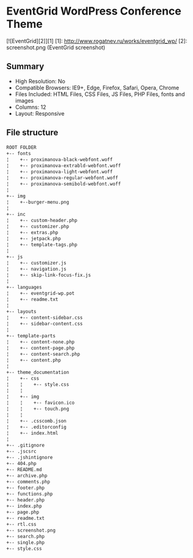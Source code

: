 # EventGrid WordPress Conference Theme
[![EventGrid][2]][1]
  [1]: http://www.rogatnev.ru/works/eventgrid_wp/
  [2]: screenshot.png (EventGrid screenshot)

## Summary
* High Resolution: No
* Compatible Browsers: IE9+, Edge, Firefox, Safari, Opera, Chrome
* Files Included: HTML Files, CSS Files, JS Files, PHP Files, fonts and images
* Columns: 12
* Layout: Responsive

## File structure
    ROOT FOLDER
    +-- fonts
    ¦    +-- proximanova-black-webfont.woff
    ¦    +-- proximanova-extrabld-webfont.woff
    ¦    +-- proximanova-light-webfont.woff
    ¦    +-- proximanova-regular-webfont.woff
    ¦    +-- proximanova-semibold-webfont.woff
    ¦
    +-- img
    ¦    +--burger-menu.png
    ¦
    +-- inc
    ¦    +-- custom-header.php
    ¦    +-- customizer.php
    ¦    +-- extras.php
    ¦    +-- jetpack.php
    ¦    +-- template-tags.php
    ¦
    +-- js
    ¦    +-- customizer.js
    ¦    +-- navigation.js
    ¦    +-- skip-link-focus-fix.js
    ¦
    +-- languages
    ¦    +-- eventgrid-wp.pot
    ¦    +-- readme.txt
    ¦
    +-- layouts
    ¦    +-- content-sidebar.css
    ¦    +-- sidebar-content.css
    ¦
    +-- template-parts
    ¦    +-- content-none.php
    ¦    +-- content-page.php
    ¦    +-- content-search.php
    ¦    +-- content.php
    ¦
    +-- theme_documentation
    ¦    +-- css
    ¦    ¦    +-- style.css
    ¦    ¦
    ¦    +-- img
    ¦    ¦    +-- favicon.ico
    ¦    ¦    +-- touch.png
    ¦    ¦
    ¦    +-- .csscomb.json
    ¦    +-- .editorconfig
    ¦    +-- index.html
    ¦
    +-- .gitignore
    +-- .jscsrc
    +-- .jshintignore
    +-- 404.php
    +-- README.md
    +-- archive.php
    +-- comments.php
    +-- footer.php
    +-- functions.php
    +-- header.php
    +-- index.php
    +-- page.php
    +-- readme.txt
    +-- rtl.css
    +-- screenshot.png
    +-- search.php
    +-- single.php
    +-- style.css
